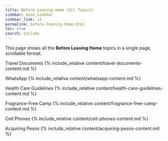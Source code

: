 ```yaml
---
title: Before Leaving Home (All Topics)
sidebar: main_sidebar
sidebar_link: 12
permalink: before-leaving-home.html
toc: true
search: include
---
```


This page shows all the **Before Leaving Home** topics in a single page, scrollable format.

<h0alltopics id="travel-documents">Travel Documents</h0alltopics>
{% include_relative content/travel-documents-content.md %}

<h0alltopics id="whatsapp">WhatsApp</h0alltopics>
{% include_relative content/whatsapp-content.md %}

<h0alltopics id="health-care-guidelines">Health Care Guidelines</h0alltopics>
{% include_relative content/health-care-guidelines-content.md %}

<h0alltopics id="fragrance-free-camp">Fragrance-Free Camp</h0alltopics>
{% include_relative content/fragrance-free-camp-content.md %}

<h0alltopics id="cell-phones">Cell Phones</h0alltopics>
{% include_relative content/cell-phones-content.md %}

<h0alltopics id="acquiring-pesos">Acquiring Pesos</h0alltopics>
{% include_relative content/acquiring-pesos-content.md %}

